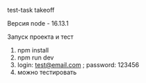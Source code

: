 test-task takeoff

Версия node - 16.13.1

Запуск проекта и тест
1) npm install
2) npm run dev
3) login: test@email.com ; password: 123456
4) можно тестировать